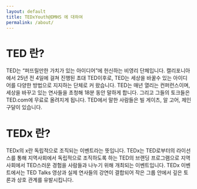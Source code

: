 ```yaml
---
layout: default
title: TEDxYouth@DMHS 에 대하여
permalink: /about/
---
```


# TED 란?
TED는 “퍼뜨릴만한 가치가 있는 아이디어”에 헌신하는 비영리 단체입니다. 캘리포니아에서 25년 전 4일에 걸쳐 진행된 초대 TED이후로, TED는 세상을 바꿀수 있는 아이디어를 다양한 방법으로 지지하는 단체로 커 왔습니다. TED는 매년 열리는 컨퍼런스이며, 세상을 바꾸고 있는 연사들을 초청해 18분 동안 말하게 합니다. 그리고 그들의 토크들은 TED.com에 무료로 올려지게 됩니다. TED에서 말한 사람들은 빌 게이츠, 알 고어, 제인 구달이 있습니다.

# TEDx 란?

TEDx의 x란 독립적으로 조직되는 이벤트라는 뜻입니다. TEDx는 TED로부터의 라이선스를 통해 지역사회에서 독립적으로 조직하도록 하는 TED의 브랜딩 프로그램으로 지역사회에서 TED스러운 경험을 사람들과 나누기 위해 개최되는 이벤트입니다. TEDx 이벤트에서는 TED Talks 영상과 실제 연사들의 강연이 결합되어 작은 그룹 안에서 깊은 토론과 상호 관계를 유발시킵니다.
